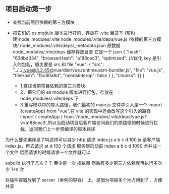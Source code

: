 <!--
 * @Author: qwh 15806293089@163.com
 * @Date: 2022-11-16 16:39:24
 * @LastEditors: qwh 15806293089@163.com
 * @LastEditTime: 2022-11-22 15:03:48
 * @FilePath: /vite2022/step.md
 * @Description: 这是默认设置,请设置`customMade`, 打开koroFileHeader查看配置 进行设置: https://github.com/OBKoro1/koro1FileHeader/wiki/%E9%85%8D%E7%BD%AE
-->

## 项目启动第一步

- 查找当前项目依赖的第三方模块
- 把它们的 es module 版本进行打包，存放在 .vite 目录下 (预构建)node_modules/.vite
  node_modules/.vite/deps/vue.js /依赖的第三方模块/
  node_modules/.vite/deps/\_metadata.json 原数据
  node_modules/.vite/deps 缓存存放目录
  它是一个 json
  {
  "hash": "63dbd334",
  "browserHash": "a188cec3",
  "optimized": {//优化,key 是引入的包名，值主要是 src 和 file
  "vue": {
  "src": "../../_vue@3.2.45@vue/dist/vue.runtime.esm-bundler.js",
  "file": "vue.js",
  "fileHash": "15c80a8d",
  "needsInterop": false
  }
  },
  "chunks": {}
  }

  - 1.查找当前项目依赖的第三方模块
  - 2，把它们的 es module 版本进行打包，存放在 node_modules/.vite/deps 下
  - 3.重写模块中的导入路径，我们最初的 main.js 文件中引入是一个 import {createApp} from "vue",在 vite 的实现中还会改写这个引入的路径 import { createApp } from '/node_modules/.vite/deps/vue.js?v=a188cec3',所以当启动项目后客户端访问我们的原路径的时候进行拦截，返回我们上一步预编译的脚本路径

为什么要先编译发了叫这样可以减少 http 请求
index.js a b c d 100.js
请客户端 index.js，再去请求 at
d 100 个请求
服务器启动前
index a b c d 1090 合并成一个文件
后面请求的时候请求一个文件就可以

esbuild 执行了几次？？
至少是一次
找依赖
然后有多少第三方依赖就再执行多次少
1+n 次

将插件容器放到了 server（单例的容器） 上，是因为项目多个地方用到了，方便共享
